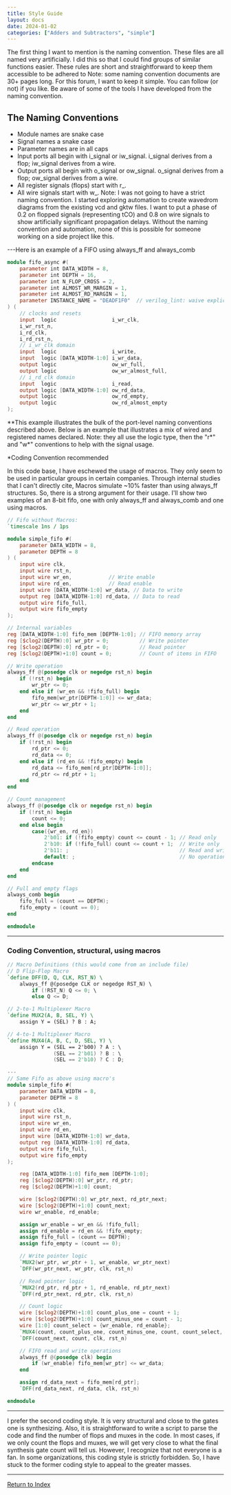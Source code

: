 ```yaml
---
title: Style Guide
layout: docs
date: 2024-01-02
categories: ["Adders and Subtractors", "simple"]
---
```


The first thing I want to mention is the naming convention. These files are all named very artificially. I did this so that I could find groups of similar functions easier. These rules are short and straightforward to keep them accessible to be adhered to Note: some naming convention documents are 30+ pages long. For this forum, I want to keep it simple. You can follow (or not) if you like. Be aware of some of the tools I have developed from the naming convention.

## The Naming Conventions

- Module names are snake case
- Signal names a snake case
- Parameter names are in all caps
- Input ports all begin with i_signal or iw_signal. i_signal derives from a flop; iw_signal derives from a wire.
- Output ports all begin with o_signal or ow_signal. o_signal derives from a flop; ow_signal derives from a wire.
- All register signals (flops) start with r\_.
- All wire signals start with w\_.
  Note: I was not going to have a strict naming convention. I started exploring automation to create wavedrom diagrams from the existing vcd and gktw files. I want to put a phase of 0.2 on flopped signals (representing tCO) and 0.8 on wire signals to show artificially significant propagation delays. Without the naming convention and automation, none of this is possible for someone working on a side project like this.

---Here is an example of a FIFO using always_ff and always_comb

```verilog
module fifo_async #(
    parameter int DATA_WIDTH = 8,
    parameter int DEPTH = 16,
    parameter int N_FLOP_CROSS = 2,
    parameter int ALMOST_WR_MARGIN = 1,
    parameter int ALMOST_RD_MARGIN = 1,
    parameter INSTANCE_NAME = "DEADF1F0"  // verilog_lint: waive explicit-parameter-storage-type
) (
    // clocks and resets
    input  logic                  i_wr_clk,
    i_wr_rst_n,
    i_rd_clk,
    i_rd_rst_n,
    // i_wr_clk domain
    input  logic                  i_write,
    input  logic [DATA_WIDTH-1:0] i_wr_data,
    output logic                  ow_wr_full,
    output logic                  ow_wr_almost_full,
    // i_rd_clk domain
    input  logic                  i_read,
    output logic [DATA_WIDTH-1:0] ow_rd_data,
    output logic                  ow_rd_empty,
    output logic                  ow_rd_almost_empty
);
```

\*\*This example illustrates the bulk of the port-level naming conventions described above.
Below is an example that illustrates a mix of wired and registered names declared. Note: they all use the logic type, then the "r*" and "w*" conventions to help with the signal usage.

\*Coding Convention recommended

In this code base, I have eschewed the usage of macros. They only seem to be used in particular groups in certain companies. Through internal studies that I can't directly cite, Macros simulate ~10% faster than using always_ff structures. So, there is a strong argument for their usage. I'll show two examples of an 8-bit fifo, one with only always_ff and always_comb and one using macros.

```verilog
// Fifo without Macros:
`timescale 1ns / 1ps

module simple_fifo #(
    parameter DATA_WIDTH = 8,
    parameter DEPTH = 8
) (
    input wire clk,
    input wire rst_n,
    input wire wr_en,            // Write enable
    input wire rd_en,            // Read enable
    input wire [DATA_WIDTH-1:0] wr_data, // Data to write
    output reg [DATA_WIDTH-1:0] rd_data, // Data to read
    output wire fifo_full,
    output wire fifo_empty
);

// Internal variables
reg [DATA_WIDTH-1:0] fifo_mem [DEPTH-1:0]; // FIFO memory array
reg [$clog2(DEPTH):0] wr_ptr = 0;          // Write pointer
reg [$clog2(DEPTH):0] rd_ptr = 0;          // Read pointer
reg [$clog2(DEPTH)+1:0] count = 0;         // Count of items in FIFO

// Write operation
always_ff @(posedge clk or negedge rst_n) begin
    if (!rst_n) begin
        wr_ptr <= 0;
    end else if (wr_en && !fifo_full) begin
        fifo_mem[wr_ptr[DEPTH-1:0]] <= wr_data;
        wr_ptr <= wr_ptr + 1;
    end
end

// Read operation
always_ff @(posedge clk or negedge rst_n) begin
    if (!rst_n) begin
        rd_ptr <= 0;
        rd_data <= 0;
    end else if (rd_en && !fifo_empty) begin
        rd_data <= fifo_mem[rd_ptr[DEPTH-1:0]];
        rd_ptr <= rd_ptr + 1;
    end
end

// Count management
always_ff @(posedge clk or negedge rst_n) begin
    if (!rst_n) begin
        count <= 0;
    end else begin
        case({wr_en, rd_en})
            2'b01: if (!fifo_empty) count <= count - 1; // Read only
            2'b10: if (!fifo_full) count <= count + 1;  // Write only
            2'b11: ;                                    // Read and write
            default: ;                                  // No operation
        endcase
    end
end

// Full and empty flags
always_comb begin
    fifo_full = (count == DEPTH);
    fifo_empty = (count == 0);
end

endmodule
```

---

### Coding Convention, structural, using macros

```verilog
// Macro Definitions (this would come from an include file)
// D Flip-Flop Macro
`define DFF(D, Q, CLK, RST_N) \
    always_ff @(posedge CLK or negedge RST_N) \
        if (!RST_N) Q <= 0; \
        else Q <= D;

// 2-to-1 Multiplexer Macro
`define MUX2(A, B, SEL, Y) \
    assign Y = (SEL) ? B : A;

// 4-to-1 Multiplexer Macro
`define MUX4(A, B, C, D, SEL, Y) \
    assign Y = (SEL == 2'b00) ? A : \
               (SEL == 2'b01) ? B : \
               (SEL == 2'b10) ? C : D;

---
// Same Fifo as above using macro's
module simple_fifo #(
    parameter DATA_WIDTH = 8,
    parameter DEPTH = 8
) (
    input wire clk,
    input wire rst_n,
    input wire wr_en,
    input wire rd_en,
    input wire [DATA_WIDTH-1:0] wr_data,
    output reg [DATA_WIDTH-1:0] rd_data,
    output wire fifo_full,
    output wire fifo_empty
);

    reg [DATA_WIDTH-1:0] fifo_mem [DEPTH-1:0];
    reg [$clog2(DEPTH):0] wr_ptr, rd_ptr;
    reg [$clog2(DEPTH)+1:0] count;

    wire [$clog2(DEPTH):0] wr_ptr_next, rd_ptr_next;
    wire [$clog2(DEPTH)+1:0] count_next;
    wire wr_enable, rd_enable;

    assign wr_enable = wr_en && !fifo_full;
    assign rd_enable = rd_en && !fifo_empty;
    assign fifo_full = (count == DEPTH);
    assign fifo_empty = (count == 0);

    // Write pointer logic
    `MUX2(wr_ptr, wr_ptr + 1, wr_enable, wr_ptr_next)
    `DFF(wr_ptr_next, wr_ptr, clk, rst_n)

    // Read pointer logic
    `MUX2(rd_ptr, rd_ptr + 1, rd_enable, rd_ptr_next)
    `DFF(rd_ptr_next, rd_ptr, clk, rst_n)

    // Count logic
    wire [$clog2(DEPTH)+1:0] count_plus_one = count + 1;
    wire [$clog2(DEPTH)+1:0] count_minus_one = count - 1;
    wire [1:0] count_select = {wr_enable, rd_enable};
    `MUX4(count, count_plus_one, count_minus_one, count, count_select, count_next)
    `DFF(count_next, count, clk, rst_n)

    // FIFO read and write operations
    always_ff @(posedge clk) begin
        if (wr_enable) fifo_mem[wr_ptr] <= wr_data;
    end

    assign rd_data_next = fifo_mem[rd_ptr];
    `DFF(rd_data_next, rd_data, clk, rst_n)

endmodule
```

---

I prefer the second coding style. It is very structural and close to the gates one is synthesizing. Also, it is straightforward to write a script to parse the code and find the number of flops and muxes in the code. In most cases, if we only count the flops and muxes, we will get very close to what the final synthesis gate count will tell us. However, I recognize that not everyone is a fan. In some organizations, this coding style is strictly forbidden. So, I have stuck to the former coding style to appeal to the greater masses.

---

[Return to Index](/docs/mark_down/rtl/)
